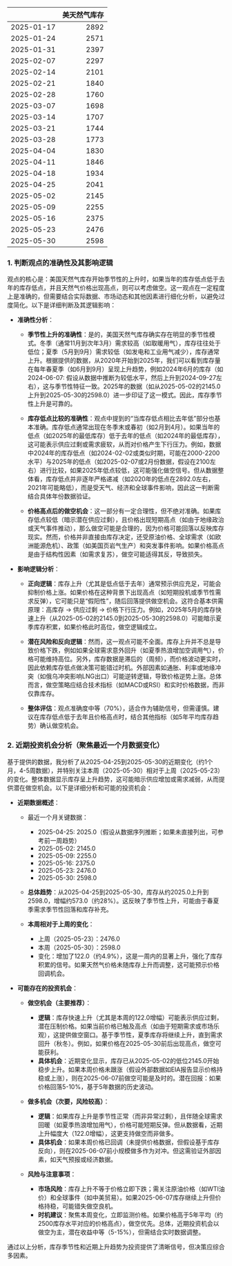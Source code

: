 |            |   美天然气库存 |
|:-----------|---------------:|
| 2025-01-17 |           2892 |
| 2025-01-24 |           2571 |
| 2025-01-31 |           2397 |
| 2025-02-07 |           2297 |
| 2025-02-14 |           2101 |
| 2025-02-21 |           1840 |
| 2025-02-28 |           1760 |
| 2025-03-07 |           1698 |
| 2025-03-14 |           1707 |
| 2025-03-21 |           1744 |
| 2025-03-28 |           1773 |
| 2025-04-04 |           1830 |
| 2025-04-11 |           1846 |
| 2025-04-18 |           1934 |
| 2025-04-25 |           2041 |
| 2025-05-02 |           2145 |
| 2025-05-09 |           2255 |
| 2025-05-16 |           2375 |
| 2025-05-23 |           2476 |
| 2025-05-30 |           2598 |

### 1. 判断观点的准确性及其影响逻辑

观点的核心是：美国天然气库存开始季节性的上升时，如果当年的库存低点低于去年的库存低点，并且天然气价格出现高点，则可以考虑做空。这一观点在一定程度上是准确的，但需要结合实际数据、市场动态和其他因素进行细化分析，以避免过度简化。以下是详细判断及其逻辑影响：

- **准确性分析**：
  - **季节性上升的准确性**：是的，美国天然气库存确实存在明显的季节性模式。冬季（通常11月到次年3月）需求较高（如取暖用气），库存往往处于低位；夏季（5月到9月）需求较低（如发电和工业用气减少），库存通常上升。根据提供的数据，从2020年开始到2025年，我们可以看到库存量在每年春夏季（如6月到9月）呈现上升趋势，例如2024年6月的库存（如2024-06-07: 假设从数据中推断为较低水平，然后上升到2024-09-27左右），这与季节性特征一致。2025年的数据（如从2025-05-02的2145.0上升到2025-05-30的2598.0）进一步印证了这一模式。因此，库存季节性上升是可靠的。
  
  - **库存低点比较的准确性**：观点中提到的“当库存低点相比去年低”部分也基本准确。库存低点通常出现在冬季末或春初（如2月到4月）。如果当年的低点（如2025年的最低库存）低于去年的低点（如2024年的最低库存），这可能表示供应过剩或需求疲软，从而对价格产生下行压力。例如，数据中2024年的库存低点（如2024-02-02或类似时期，可能在2000-2200水平）与2025年的低点（如2025-02-07或2月份数据，假设在2100左右）进行比较，如果2025年低点较低，这可能强化做空信号。但从数据整体看，库存低点并非逐年严格递减（如2020年的低点在2892.0左右，2021年可能略低），而是受天气、经济和全球事件影响，因此这一判断需结合具体年份数据验证。

  - **价格高点后的做空机会**：这一部分有一定合理性，但不绝对准确。如果库存低点较低（暗示潜在供应过剩），且价格出现短期高点（如由于地缘政治或天气事件推动），那么做空可能是合理的，因为价格可能回落以反映库存现实。然而，价格并非直接由库存决定，还受原油价格、全球需求（如欧洲能源危机）、政策（如美国页岩气生产）和突发事件影响。如果价格高点是由于结构性因素（如需求复苏），做空可能适得其反，导致损失。

- **影响逻辑分析**：
  - **正向逻辑**：库存上升（尤其是低点低于去年）通常预示供应充足，可能会抑制价格上涨。如果价格在这种背景下出现高点（如短期投机或季节性需求反弹），它可能只是“假阳性”，随后回落提供做空机会。这符合基本供需原理：高库存 → 供应过剩 → 价格下行压力。例如，2025年5月的库存快速上升（从2025-05-02的2145.0到2025-05-30的2598.0）可能暗示夏季库存积累，如果价格此时高位，做空逻辑成立。
  
  - **潜在风险和反向逻辑**：然而，这一观点可能不全面。库存上升并不总是导致价格下跌，例如如果全球需求意外回升（如夏季热浪增加空调用气），价格可能维持高位。另外，库存数据是滞后的（周频），而价格波动更实时，因此依赖库存低点做决策可能错过时机。外部因素如通胀、利率或地缘冲突（如俄乌冲突影响LNG出口）可能逆转逻辑，导致价格逆势上涨。总体而言，做空策略应结合技术指标（如MACD或RSI）和实时价格数据，而非仅靠库存。

  - **整体评估**：观点准确度中等（70%），适合作为辅助信号，但需谨慎。建议在库存低点低于去年且价格高点时，结合其他指标（如5年平均库存趋势）确认做空机会。

### 2. 近期投资机会分析（聚焦最近一个月数据变化）

基于提供的数据，我分析了从2025-04-25到2025-05-30的近期变化（约1个月，4-5周数据），并特别关注本周（2025-05-30）相对于上周（2025-05-23）的变化。整体数据显示库存呈上升趋势，这可能暗示供应增加或需求减弱，从而提供潜在做空机会。以下是详细分析和可能的投资机会：

- **近期数据概述**：
  - 最近一个月关键数据：
    - 2025-04-25: 2025.0（假设从数据序列推断；如果未直接列出，可参考前一周趋势）
    - 2025-05-02: 2145.0
    - 2025-05-09: 2255.0
    - 2025-05-16: 2375.0
    - 2025-05-23: 2476.0
    - 2025-05-30: 2598.0
  - **总体趋势**：从2025-04-25到2025-05-30，库存从约2025.0上升到2598.0，增幅约573.0（约28%）。这反映了季节性上升，可能由于春夏季需求季节性回落和库存补充。
  
  - **本周相对于上周的变化**：
    - 上周（2025-05-23）：2476.0
    - 本周（2025-05-30）：2598.0
    - 变化：增加了122.0（约4.9%），这是一周内的显著上升，强化了库存积累的信号。如果天然气价格未随库存上升而调整，这可能预示价格回调机会。

- **可能存在的投资机会**：
  - **做空机会（主要推荐）**：
    - **逻辑**：库存快速上升（尤其是本周的122.0增幅）可能表示供应过剩，潜在压制价格。如果当前价格已触及高点（如由于短期需求或市场乐观），这提供做空窗口。基于季节性，夏季库存将继续上升，直到需求回升（秋冬）。例如，如果价格在2025-05-30前后出现高点，做空可能获利。
    - **具体机会**：近期变化显示，库存已从2025-05-02的低位2145.0开始稳步上升。如果本周价格未跟涨（假设外部数据如EIA报告显示价格持稳或上涨），则在2025-06-07前做空可能是及时的。潜在回报：如果价格回落5-10%，基于5年数据的历史波动。
    
  - **做多机会（次要，风险较高）**：
    - **逻辑**：如果库存上升是季节性正常（而非异常过剩），且伴随全球需求回暖（如夏季热浪增加用气），价格可能短期反弹。但从数据看，近期上升幅度大（122.0增幅），这更支持做空而非做多。
    - **具体机会**：如果本周价格已回调（未提供价格数据，但假设基于库存反向），则在2025-06-07前小规模做多作为对冲。但这需验证外部因素，如天气预报或经济数据。
    
  - **风险与注意事项**：
    - **市场风险**：库存上升不等于价格立即下跌；需关注原油价格（如WTI油价）和全球事件（如中美贸易）。如果2025-06-07库存继续上升但价格持稳，可能错失做空良机。
    - **时机建议**：聚焦本周变化，立即监测价格。如果价格高于5年平均（约2500库存水平对应的价格高点），做空优先。总体，近期投资机会以做空为主，潜在收益中等（5-15%），但需结合实时数据调整。

通过以上分析，库存季节性和近期上升趋势为投资提供了清晰信号，但决策应综合多因素。